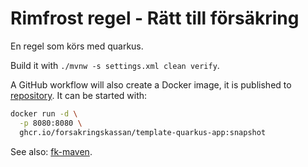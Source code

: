 # Rimfrost regel - Rätt till försäkring

En regel som körs med quarkus.

Build it with `./mvnw -s settings.xml clean verify`.

A GitHub workflow will also create a Docker image, it is published to [repository](https://github.com/Forsakringskassan/repository). It can be started with:

```sh
docker run -d \
  -p 8080:8080 \
  ghcr.io/forsakringskassan/template-quarkus-app:snapshot
```

See also: [fk-maven](https://github.com/Forsakringskassan/fk-maven).
